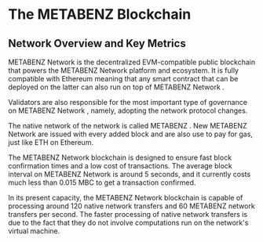 # The METABENZ Blockchain

## Network Overview and Key Metrics

METABENZ Network is the decentralized EVM-compatible public blockchain that powers the METABENZ  Network platform and ecosystem. It is fully compatible with Ethereum meaning that any smart contract that can be deployed on the latter can also run on top of METABENZ Network .

Validators are also responsible for the most important type of governance on METABENZ Network , namely, adopting the network protocol changes.

The native network of the network is called METABENZ . New METABENZ Network are issued with every added block and are also use to pay for gas, just like ETH on Ethereum.

The METABENZ Network blockchain is designed to ensure fast block confirmation times and a low cost of transactions. The average block interval on METABENZ Network is around 5 seconds, and it currently costs much less than 0.015 MBC to get a transaction confirmed.

In its present capacity, the METABENZ Network blockchain is capable of processing around 120 native network transfers and 60 METABENZ  network transfers per second. The faster processing of native network transfers is due to the fact that they do not involve computations run on the network's virtual machine.
